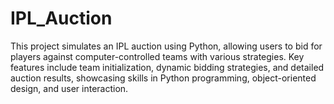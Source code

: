 # IPL_Auction
This project simulates an IPL auction using Python, allowing users to bid for players against computer-controlled teams with various strategies. Key features include team initialization, dynamic bidding strategies, and detailed auction results, showcasing skills in Python programming, object-oriented design, and user interaction. 
